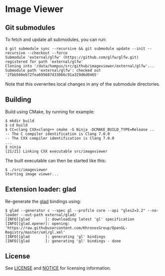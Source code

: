 # Image Viewer

## Git submodules

To fetch and update all submodules, you can run:

```console
$ git submodule sync --recursive && git submodule update --init --recursive --checkout --force
Submodule 'external/glfw' (https://github.com/glfw/glfw.git) registered for path 'external/glfw'
Cloning into '/data/hampus/src/github/imageviewer/external/glfw'...
Submodule path 'external/glfw': checked out '2fbb560eb72fea695687d33066c91a329d6d0465'
```

Note that this overwrites local changes in any of the submodule directories.

## Building

Build using CMake, by running for example:

```console
$ mkdir build
$ cd build
$ CC=clang CXX=clang++ cmake -G Ninja -DCMAKE_BUILD_TYPE=Release ..
-- The C compiler identification is Clang 7.0.0
-- The CXX compiler identification is Clang 7.0.0
...
$ ninja
[21/21] Linking CXX executable src/imageviewer
```

The built executable can then be started like this:

```console
$ ./src/imageviewer
Starting image viewer...
```

## Extension loader: glad

Re-generate the [glad](https://github.com/Dav1dde/glad) bindings using:

```console
$ glad --generator c --spec gl --profile core --api "gles2=3.2" --no-loader --out-path external/glad/
[INFO][glad       ]: downloading latest 'gl' specification
[INFO][glad.opener]: opening: 'https://raw.githubusercontent.com/KhronosGroup/OpenGL-Registry/master/xml/gl.xml'
[INFO][glad       ]: generating 'gl' bindings
[INFO][glad       ]: generating 'gl' bindings - done
```

## License

See [LICENSE](LICENSE) and [NOTICE](NOTICE) for licensing information.
